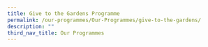```yaml
---
title: Give to the Gardens Programme
permalink: /our-programmes/Our-Programmes/give-to-the-gardens/
description: ""
third_nav_title: Our Programmes
---
```

